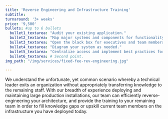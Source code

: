 ```yaml
---
title: 'Reverse Engineering and Infrastructure Training'
subtitle:
turnaround: '3+ weeks'
price: '9,500'
bullets: #up to 6 bullets
  bullet1_textarea: "Audit your existing application."
  bullet2_textarea: "Map major systems and components for functionality and relationships."
  bullet3_textarea: "Open the black box for executives and team members whom do not understand the current system architecture."
  bullet4_textarea: "Diagram your system as needed."
  bullet5_textarea: "Centralize access and implement best practices for shared log in."
  bullet6_textarea: # Second point.
img_path: "/img/services/fixed-fee-rev-engineering.jpg"

---
```



We understand the unfortunate, yet common scenario whereby a technical leader exits an organization without appropriately transferring knowledge to the remaining staff.  With our breadth of experience deploying and maintaining large production installations, our team can efficiently reverse-engineering your architecture, and provide the training to your remaining team in order to fill knowledge gaps or upskill current team members on the infrastructure you have deployed today.
